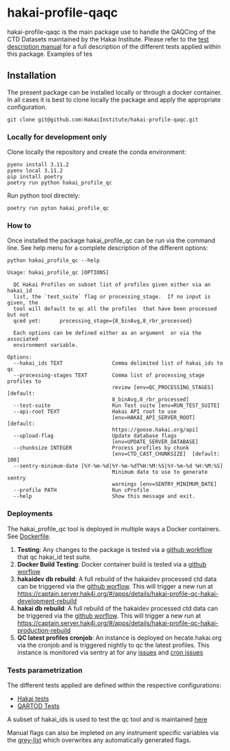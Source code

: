 # hakai-profile-qaqc

hakai-profile-qaqc is the main package use to handle the QAQCing of the CTD Datasets maintained by the Hakai Institute. Please refer to the [test description manual](tests_description.md) for a full description of the different tests applied within this package. Examples of tes

## Installation
The present package can be installed locally or through a docker container.
In all cases it is best to clone locally the package and apply the appropriate configuration.

```terminal 
git clone git@github.com:HakaiInstitute/hakai-profile-qaqc.git
```
### Locally for development only
Clone locally the repository and create the conda environment:

```terminal
pyenv install 3.11.2
pyenv local 3.11.2
pip install poetry
poetry run python hakai_profile_qc
```
Run python tool directely:

```terminal
poetry run pyton hakai_profile_qc
```

### How to
Once installed the package hakai_profile_qc can be run via the command line. See help menu for a complete description of the different options:

```console
python hakai_profile_qc --help

Usage: hakai_profile_qc [OPTIONS]

  QC Hakai Profiles on subset list of profiles given either via an  hakai_id
  list, the `test_suite` flag or processing_stage.  If no input is given, the
  tool will default to qc all the profiles  that have been processed but not
  qced yet:      processing_stage={8_binAvg,8_rbr_processed}

  Each options can be defined either as an argument  or via the associated
  environment variable.

Options:
  --hakai_ids TEXT                Comma delimited list of hakai_ids to qc
  --processing-stages TEXT        Comma list of processing_stage profiles to
                                  review [env=QC_PROCESSING_STAGES]  [default:
                                  8_binAvg,8_rbr_processed]
  --test-suite                    Run Test suite [env=RUN_TEST_SUITE]
  --api-root TEXT                 Hakai API root to use
                                  [env=HAKAI_API_SERVER_ROOT]  [default:
                                  https://goose.hakai.org/api]
  --upload-flag                   Update database flags
                                  [env=UPDATE_SERVER_DATABASE]
  --chunksize INTEGER             Process profiles by chunk
                                  [env=CTD_CAST_CHUNKSIZE]  [default: 100]
  --sentry-minimum-date [%Y-%m-%d|%Y-%m-%dT%H:%M:%S|%Y-%m-%d %H:%M:%S]
                                  Minimum date to use to generate sentry
                                  warnings [env=SENTRY_MINIMUM_DATE]
  --profile PATH                  Run cProfile
  --help                          Show this message and exit.
```

### Deployments
The hakai_profile_qc tool is deployed in multiple ways a Docker containers. See [Dockerfile](Dockerfile).

1. **Testing**: Any changes to the package is tested via a [github workflow](.github/workflows/test-package-install.yml) that qc hakai_id test suite.
2. **Docker Build Testing**: Docker container build is tested via a [github worflow](.github/workflows/test-docker-build.yml)
3. **hakaidev db rebuild**: A full rebuild of the hakaidev processed ctd data can be triggered via the [github worflow](.github/workflows/run-qc-rebuild-hakaidev-development.yml). This will trigger a new run at https://captain.server.hak4i.org/#/apps/details/hakai-profile-qc-hakai-development-rebuild
4. **hakai db rebuild**: A full rebuild of the hakaidev processed ctd data can be triggered via the [github worflow](.github/workflows/run-qc-rebuild-hakaidev-production.yml). This will trigger a new run at https://captain.server.hak4i.org/#/apps/details/hakai-profile-qc-hakai-production-rebuild
5. **QC latest profiles cronjob**: An instance is deployed on hecate.hakai.org via the cronjob and is triggered nightly to qc the latest profiles. This instance is monitored via sentry at for any [issues](https://hakai-institute.sentry.io/projects/ctd-auto-qc/?project=6685251) and [cron issues](https://hakai-institute.sentry.io/crons/8ac7c3da-4e18-4c7b-9ce9-c0fa22956775/?project=6685251&statsPeriod=7d)

### Tests parametrization
The different tests applied are defined within the respective configurations:
- [Hakai tests](hakai_profile_qc/config/hakai_ctd_profile_tests_config.json)
- [QARTOD Tests](hakai_profile_qc/config/hakai_ctd_profile_qartod_test_config.json)

A subset of hakai_ids is used to test the qc tool and is maintained [here](hakai_profile_qc/config/HAKAI_ID_TEST_SUITE.txt)

Manual flags can also be impleted on any instrument specific variables via the [grey-list](hakai_profile_qc/HakaiProfileDatasetGreyList.csv) which overwrites any automatically generated flags.